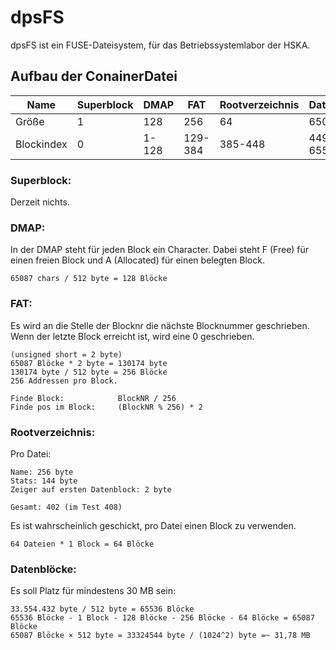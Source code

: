 # dpsFS

dpsFS ist ein FUSE-Dateisystem, für das Betriebssystemlabor der HSKA.

## Aufbau der ConainerDatei

| Name       | Superblock | DMAP  | FAT     | Rootverzeichnis | Dateien   |
|------------|------------|-------|---------|-----------------|-----------|
| Größe      | 1          | 128   | 256     | 64              | 65087     |
| Blockindex | 0          | 1-128 | 129-384 | 385-448         | 449-65535 |

### Superblock:

Derzeit nichts.

### DMAP:

In der DMAP steht für jeden Block ein Character.
Dabei steht F (Free) für einen freien Block und A (Allocated) für einen belegten Block.

    65087 chars / 512 byte = 128 Blöcke

### FAT:

Es wird an die Stelle der Blocknr die nächste Blocknummer geschrieben.
Wenn der letzte Block erreicht ist, wird eine 0 geschrieben.

    (unsigned short = 2 byte)
    65087 Blöcke * 2 byte = 130174 byte
    130174 byte / 512 byte = 256 Blöcke
    256 Addressen pro Block.

    Finde Block: 	        BlockNR / 256
    Finde pos im Block:     (BlockNR % 256) * 2

### Rootverzeichnis:

Pro Datei:

    Name: 256 byte
    Stats: 144 byte
    Zeiger auf ersten Datenblock: 2 byte

    Gesamt: 402 (im Test 408)
    
Es ist wahrscheinlich geschickt, pro Datei einen Block zu verwenden.

    64 Dateien * 1 Block = 64 Blöcke

### Datenblöcke:

Es soll Platz für mindestens 30 MB sein:

    33.554.432 byte / 512 byte = 65536 Blöcke
    65536 Blöcke - 1 Block - 128 Blöcke - 256 Blöcke - 64 Blöcke = 65087 Blöcke
    65087 Blöcke × 512 byte = 33324544 byte / (1024^2) byte =~ 31,78 MB